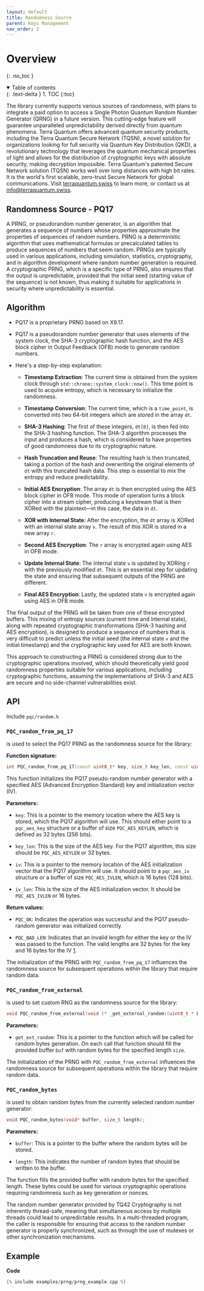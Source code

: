 ```yaml
---
layout: default
title: Randomness Source
parent: Keys Management
nav_order: 2
---
```


# Overview
{: .no_toc }

<details open markdown="block">
  <summary>
    Table of contents
  </summary>
  {: .text-delta }
1. TOC
{:toc}
</details>

The library currently supports various sources of randomness, with plans to integrate a paid option to access a Single Photon Quantum Random Number Generator (QRNG) in a future version. This cutting-edge feature will guarantee unparalleled unpredictability derived directly from quantum phenomena. Terra Quantum offers advanced quantum security products, including the Terra Quantum Secure Network (TQSN), a novel solution for organizations looking for full security via Quantum Key Distribution (QKD), a revolutionary technology that leverages the quantum mechanical properties of light and allows for the distribution of cryptographic keys with absolute security, making decryption impossible. Terra Quantum's patented Secure Network solution (TQSN) works well over long distances with high bit rates. It is the world's first scalable, zero-trust Secure Network for global communications. Visit [terraquantum.swiss](https://terraquantum.swiss) to learn more, or contact us at info@terraquantum.swiss.


Randomness Source - PQ17
-------------------------

A PRNG, or pseudorandom number generator, is an algorithm that generates a sequence of numbers whose properties approximate the properties of sequences of random numbers. PRNG is a deterministic algorithm that uses mathematical formulas or precalculated tables to produce sequences of numbers that seem random. PRNGs are typically used in various applications, including simulation, statistics, cryptography, and in algorithm development where random number generation is required. A cryptographic PRNG, which is a specific type of PRNG, also ensures that the output is unpredictable, provided that the initial seed (starting value of the sequence) is not known, thus making it suitable for applications in security where unpredictability is essential.

Algorithm
---------

- PQ17 is a proprietary PRNG based on X9.17.

- PQ17 is a pseudorandom number generator that uses elements of the system clock, the SHA-3 cryptographic hash function, and the AES block cipher in Output Feedback (OFB) mode to generate random numbers.

- Here's a step-by-step explanation:

    * **Timestamp Extraction**: The current time is obtained from the system clock through `std::chrono::system_clock::now()`. This time point is used to acquire entropy, which is necessary to initialize the randomness.
    
    * **Timestamp Conversion**: The current time, which is a `time_point`, is converted into two 64-bit integers which are stored in the array `dt`.
    
    * **SHA-3 Hashing**: The first of these integers, `dt[0]`, is then fed into the SHA-3 hashing function. The SHA-3 algorithm processes the input and produces a hash, which is considered to have properties of good randomness due to its cryptographic nature.
    
    * **Hash Truncation and Reuse**: The resulting hash is then truncated, taking a portion of the hash and overwriting the original elements of `dt` with this truncated hash data. This step is essential to mix the entropy and reduce predictability.
    
    * **Initial AES Encryption**: The array `dt` is then encrypted using the AES block cipher in OFB mode. This mode of operation turns a block cipher into a stream cipher, producing a keystream that is then XORed with the plaintext—in this case, the data in `dt`.
    
    * **XOR with Internal State**: After the encryption, the `dt` array is XORed with an internal state array `v`. The result of this XOR is stored in a new array `r`.
    
    * **Second AES Encryption**: The `r` array is encrypted again using AES in OFB mode.
    
    * **Update Internal State**: The internal state `v` is updated by XORing `r` with the previously modified `dt`. This is an essential step for updating the state and ensuring that subsequent outputs of the PRNG are different.
    
    * **Final AES Encryption**: Lastly, the updated state `v` is encrypted again using AES in OFB mode.
    
The final output of the PRNG will be taken from one of these encrypted buffers. This mixing of entropy sources (current time and internal state), along with repeated cryptographic transformations (SHA-3 hashing and AES encryption), is designed to produce a sequence of numbers that is very difficult to predict unless the initial seed (the internal state `v` and the initial timestamp) and the cryptographic key used for AES are both known.

This approach to constructing a PRNG is considered strong due to the cryptographic operations involved, which should theoretically yield good randomness properties suitable for various applications, including cryptographic functions, assuming the implementations of SHA-3 and AES are secure and no side-channel vulnerabilities exist.

API
---
Include `pqc/random.h`


### `PQC_random_from_pq_17`

is used to select the PQ17 PRNG as the randomness source for the library:

**Function signature:**

```cpp
int PQC_random_from_pq_17(const uint8_t* key, size_t key_len, const uint8_t* iv, size_t iv_len);
```

This function initializes the PQ17 pseudo-random number generator with a specified AES (Advanced Encryption Standard) key and initialization vector (IV).

**Parameters:**

*   `key`: This is a pointer to the memory location where the AES key is stored, which the PQ17 algorithm will use. This should either point to a `pqc_aes_key` structure or a buffer of size `PQC_AES_KEYLEN`, which is defined as 32 bytes (256 bits).
    
*   `key_len`: This is the size of the AES key. For the PQ17 algorithm, this size should be `PQC_AES_KEYLEN` or 32 bytes.
    
*   `iv`: This is a pointer to the memory location of the AES initialization vector that the PQ17 algorithm will use. It should point to a `pqc_aes_iv` structure or a buffer of size `PQC_AES_IVLEN`, which is 16 bytes (128 bits).
    
*   `iv_len`: This is the size of the AES initialization vector. It should be `PQC_AES_IVLEN` or 16 bytes.
    

**Return values:**

*   `PQC_OK`: Indicates the operation was successful and the PQ17 pseudo-random generator was initialized correctly.
    
*   `PQC_BAD_LEN`: Indicates that an invalid length for either the key or the IV was passed to the function. The valid lengths are 32 bytes for the key and 16 bytes for the IV [1](https://www.geeksforgeeks.org/pseudo-random-number-generator-prng/).


The initialization of the PRNG with `PQC_random_from_pq_17` influences the randomness source for subsequent operations within the library that require random data.

### `PQC_random_from_external`

is used to set custom RNG as the randomness source for the library:

```cpp
void PQC_random_from_external(void (* _get_external_random)(uint8_t * buf, size_t size) get_ext_random);
```    

**Parameters:**

*   `get_ext_random`: This is a pointer to the function which will be called for random bytes generation. On each call that function should fill the provided buffer `buf` with random bytes for the specified length `size`. 


The initialization of the PRNG with `PQC_random_from_external` influences the randomness source for subsequent operations within the library that require random data.

### `PQC_random_bytes`
is used to obtain random bytes from the currently selected random number generator:

```cpp
void PQC_random_bytes(void* buffer, size_t length);
```    

**Parameters:**

*   `buffer`: This is a pointer to the buffer where the random bytes will be stored.
    
*   `length`: This indicates the number of random bytes that should be written to the buffer.
    

The function fills the provided buffer with random bytes for the specified length. These bytes could be used for various cryptographic operations requiring randomness such as key generation or nonces.

The random number generator provided by TQ42 Cryptography is not inherently thread-safe, meaning that simultaneous access by multiple threads could lead to unpredictable results. In a multi-threaded program, the caller is responsible for ensuring that access to the random number generator is properly synchronized, such as through the use of mutexes or other synchronization mechanisms.

Example
-------

**Code**

```cpp
{% include examples/prng/prng_example.cpp %}
```
    
